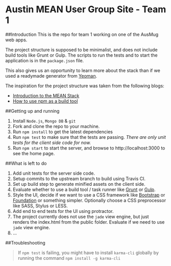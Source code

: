 Austin MEAN User Group Site - Team 1
====================================

##Introduction This is the repo for team 1 working on one of the AusMug web apps.

The project structure is supposed to be minimalist, and does not include build tools like Grunt or Gulp. The scripts to run the tests and to start the application is in the `package.json` file.

This also gives us an opportunity to learn more about the stack than if we used a readymade generator from [Yeoman](http://yeoman.io/generators).

The inspiration for the project structure was taken from the following blogs:

-	[Introduction to the MEAN Stack](http://thecodebarbarian.com/2013/07/22/introduction-to-the-mean-stack-part-one-setting-up-your-tools/)
-	[How to use npm as a build tool](http://blog.keithcirkel.co.uk/how-to-use-npm-as-a-build-tool/)

##Getting up and running

1.	Install `Node.js`, `Mongo DB` & `git`
2.	Fork and clone the repo to your machine.
3.	Run `npm install` to get the latest dependencies
4.	Run `npm test` to make sure that the tests are passing. *There are only unit tests for the client side code for now.*
5.	Run `npm start` to start the server, and browse to http://localhost:3000 to see the home page.

##What is left to do

1.	Add unit tests for the server side code.
2.	Setup commits to the upstream branch to build using Travis CI.
3.	Set up build step to generate minified assets on the client side.
4.	Evaluate whether to use a build tool / task runner like [Grunt](http://gruntjs.com/) or [Gulp](http://gulpjs.com/).
5.	Style the UI, decide if we want to use a CSS framework like [Bootstrap](http://getbootstrap.com/) or [Foundation](http://foundation.zurb.com/) or something simpler. Optionally choose a CSS preprocessor like SASS, Stylus or LESS.
6.	Add end to end tests for the UI using protractor.
7.	The project currently does not use the `jade` view engine, but just renders the index.html from the public folder. Evaluate if we need to use `jade` view engine.
8.	...

##Troubleshooting

> If `npm test` is failing, you might have to install `karma-cli` globally by running the command `npm install -g karma-cli`
